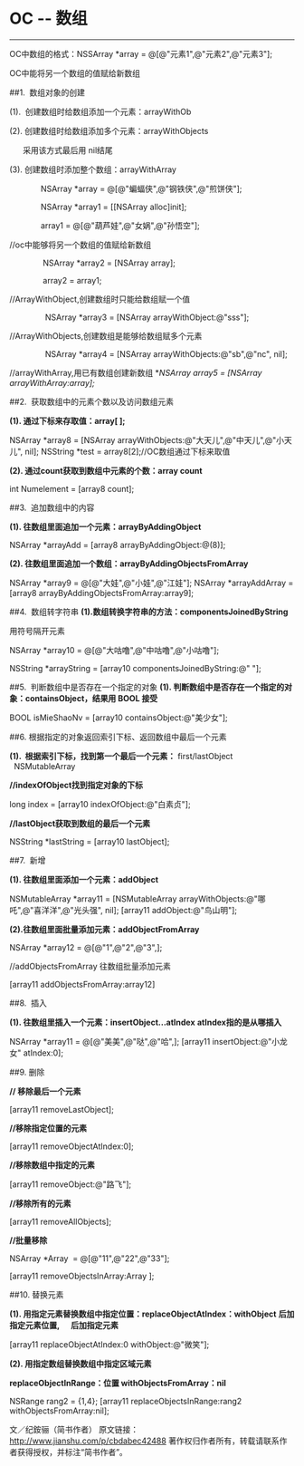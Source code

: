 ﻿# OC -- 数组


---

OC中数组的格式：NSSArray *array = @[@"元素1",@"元素2",@"元素3"];

OC中能将另一个数组的值赋给新数组

##1.  数组对象的创建 

(1).  创建数组时给数组添加一个元素：arrayWithOb

(2). 创建数组时给数组添加多个元素：arrayWithObjects 

      采用该方式最后用 nil结尾

(3). 创建数组时添加整个数组：arrayWithArray

               NSArray *array = @[@"蝙蝠侠",@"钢铁侠",@"煎饼侠"];

                NSArray *array1 = [[NSArray alloc]init];

              array1 = @[@"葫芦娃",@"女娲",@"孙悟空"];
              

//oc中能够将另一个数组的值赋给新数组

                NSArray *array2 = [NSArray array];


               array2 = array1;

 //ArrayWithObject,创建数组时只能给数组赋一个值

                NSArray *array3 = [NSArray arrayWithObject:@"sss"];

//ArrayWithObjects,创建数组是能够给数组赋多个元素

                NSArray *array4 = [NSArray arrayWithObjects:@"sb",@"nc", nil];


//arrayWithArray,用已有数组创建新数组
**NSArray *array5 = [NSArray arrayWithArray:array];**

##2.  获取数组中的元素个数以及访问数组元素

**(1). 通过下标来存取值：array[ ];**

NSArray *array8 = [NSArray arrayWithObjects:@"大天儿",@"中天儿",@"小天儿", nil];
NSString *test = array8[2];//OC数组通过下标来取值

**(2). 通过count获取到数组中元素的个数：array count**

 int Numelement = [array8 count];

##3.  追加数组中的内容

**(1). 往数组里面追加一个元素：arrayByAddingObject**

NSArray *arrayAdd = [array8 arrayByAddingObject:@(8)];

**(2). 往数组里面追加一个数组：arrayByAddingObjectsFromArray**

 NSArray *array9 = @[@"大娃",@"小娃",@"江娃"];
NSArray *arrayAddArray =[array8 arrayByAddingObjectsFromArray:array9];

##4.  数组转字符串
**(1).数组转换字符串的方法：componentsJoinedByString**

用符号隔开元素

NSArray *array10 = @[@"大咕噜",@"中咕噜",@"小咕噜"];

NSString *arrayString = [array10 componentsJoinedByString:@" "];
 
##5.  判断数组中是否存在一个指定的对象
**(1). 判断数组中是否存在一个指定的对象：containsObject，结果用 BOOL 接受**

BOOL isMieShaoNv = [array10 containsObject:@"美少女"];

##6. 根据指定的对象返回索引下标、返回数组中最后一个元素

**(1).  根据索引下标，找到第一个最后一个元素：**
first/lastObject   NSMutableArray

 **//indexOfObject找到指定对象的下标**

long index = [array10 indexOfObject:@"白素贞"];

**//lastObject获取到数组的最后一个元素**

NSString *lastString = [array10 lastObject];

##7.  新增

**(1). 往数组里面添加一个元素：addObject**

NSMutableArray *array11 = [NSMutableArray arrayWithObjects:@"哪吒",@"喜洋洋",@"光头强", nil];
[array11 addObject:@"鸟山明"];

**(2).往数组里面批量添加元素：addObjectFromArray**

NSArray *array12 = @[@"1",@"2",@"3",];

//addObjectsFromArray 往数组批量添加元素

[array11 addObjectsFromArray:array12]

##8.  插入

**(1). 往数组里插入一个元素：insertObject...atIndex**
**atIndex指的是从哪插入**

 NSArray *array11 = @[@"美美",@"哒",@"哈",];
[array11 insertObject:@"小龙女" atIndex:0];

##9. 删除

**// 移除最后一个元素**

[array11 removeLastObject];

**//移除指定位置的元素**

[array11 removeObjectAtIndex:0];

**//移除数组中指定的元素**

[array11 removeObject:@"路飞"]; 

**//移除所有的元素**

[array11 removeAllObjects];

**//批量移除**

NSArray *Array  = @[@"11",@"22",@"33"];

[array11 removeObjectsInArray:Array ];

##10. 替换元素

**(1). 用指定元素替换数组中指定位置：replaceObjectAtIndex：withObject**
**后加指定元素位置,      后加指定元素**

[array11 replaceObjectAtIndex:0 withObject:@"微笑"];

**(2). 用指定数组替换数组中指定区域元素**

**replaceObjectInRange：位置
withObjectsFromArray：nil**

NSRange rang2 = {1,4};
[array11 replaceObjectsInRange:rang2 withObjectsFromArray:nil];

文／纪銨骊（简书作者）
原文链接：http://www.jianshu.com/p/cbdabec42488
著作权归作者所有，转载请联系作者获得授权，并标注“简书作者”。




